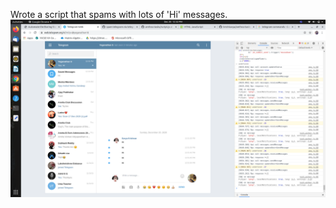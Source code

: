 
Wrote a script that spams with lots of 'Hi' messages.
![picture alt](https://github.com/krishkavya/amfoss-tasks/blob/main/Task-09/screenshot%202.png)
